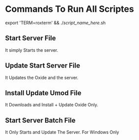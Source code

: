 # Commands To Run All Scriptes
export 'TERM=roxterm' && ./*script_name_here*.sh

## Start Server File
It simply Starts the server.

## Update Start Server File
It Updates the Oxide and the server.

## Install Update Umod File
It Downloads and Install + Update Oxide Only.

## Start Server Batch File
It Only Starts and Update The Server. For Windows Only
